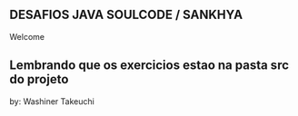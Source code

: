 ## DESAFIOS JAVA SOULCODE / SANKHYA

Welcome

## Lembrando que os exercicios estao na pasta src do projeto

by: Washiner Takeuchi

